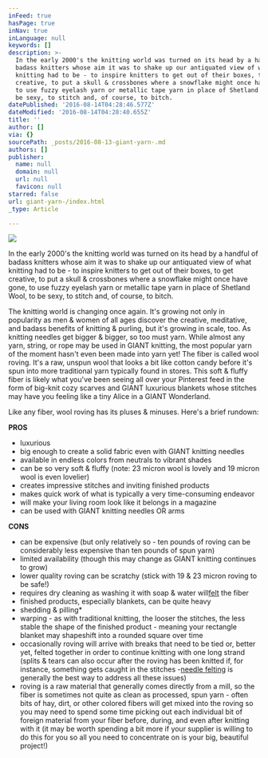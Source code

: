 ```yaml
---
inFeed: true
hasPage: true
inNav: true
inLanguage: null
keywords: []
description: >-
  In the early 2000's the knitting world was turned on its head by a handful of
  badass knitters whose aim it was to shake up our antiquated view of what
  knitting had to be - to inspire knitters to get out of their boxes, to get
  creative, to put a skull & crossbones where a snowflake might once have gone,
  to use fuzzy eyelash yarn or metallic tape yarn in place of Shetland Wool, to
  be sexy, to stitch and, of course, to bitch.
datePublished: '2016-08-14T04:28:46.577Z'
dateModified: '2016-08-14T04:28:40.655Z'
title: ''
author: []
via: {}
sourcePath: _posts/2016-08-13-giant-yarn-.md
authors: []
publisher:
  name: null
  domain: null
  url: null
  favicon: null
starred: false
url: giant-yarn-/index.html
_type: Article

---
```

![](https://the-grid-user-content.s3-us-west-2.amazonaws.com/2aa2494e-365b-47ea-a7e1-9131c9e5ec1f.jpg)

In the early 2000's the knitting world was turned on its head by a handful of badass knitters whose aim it was to shake up our antiquated view of what knitting had to be - to inspire knitters to get out of their boxes, to get creative, to put a skull & crossbones where a snowflake might once have gone, to use fuzzy eyelash yarn or metallic tape yarn in place of Shetland Wool, to be sexy, to stitch and, of course, to bitch.

The knitting world is changing once again. It's growing not only in popularity as men & women of all ages discover the creative, meditative, and badass benefits of knitting & purling, but it's growing in scale, too. As knitting needles get bigger & bigger, so too must yarn. While almost any yarn, string, or rope may be used in GIANT knitting, the most popular yarn of the moment hasn't even been made into yarn yet! The fiber is called wool roving. It's a raw, unspun wool that looks a bit like cotton candy before it's spun into more traditional yarn typically found in stores. This soft & fluffy fiber is likely what you've been seeing all over your Pinterest feed in the form of big-knit cozy scarves and GIANT luxurious blankets whose stitches may have you feeling like a tiny Alice in a GIANT Wonderland. 

Like any fiber, wool roving has its pluses & minuses. Here's a brief rundown:

**PROS**

* luxurious
* big enough to create a solid fabric even with GIANT knitting needles 
* available in endless colors from neutrals to vibrant shades
* can be so very soft & fluffy (note: 23 micron wool is lovely and 19 micron wool is even lovelier)
* creates impressive stitches and inviting finished products
* makes quick work of what is typically a very time-consuming endeavor
* will make your living room look like it belongs in a magazine
* can be used with GIANT knitting needles OR arms

**CONS**

* can be expensive (but only relatively so - ten pounds of roving can be considerably less expensive than ten pounds of spun yarn)
* limited availability (though this may change as GIANT knitting continues to grow)
* lower quality roving can be scratchy (stick with 19 & 23 micron roving to be safe!)
* requires dry cleaning as washing it with soap & water will[felt][0] the fiber
* finished products, especially blankets, can be quite heavy
* shedding & pilling\*
* warping - as with traditional knitting, the looser the stitches, the less stable the shape of the finished product - meaning your rectangle blanket may shapeshift into a rounded square over time
* occasionally roving will arrive with breaks that need to be tied or, better yet, felted together in order to continue knitting with one long strand (splits & tears can also occur after the roving has been knitted if, for instance, something gets caught in the stitches -[needle felting][1] is generally the best way to address all these issues)
* roving is a raw material that generally comes directly from a mill, so the fiber is sometimes not quite as clean as processed, spun yarn - often bits of hay, dirt, or other colored fibers will get mixed into the roving so you may need to spend some time picking out each individual bit of foreign material from your fiber before, during, and even after knitting with it (it may be worth spending a bit more if your supplier is willing to do this for you so all you need to concentrate on is your big, beautiful project!)

[0]: http://www.tricksyknitter.com/why-wool-felts-and-how-to-felt-your-knitting-on-purpose/
[1]: http://www.wistyria.com/pb/wp_ed029ed5/wp_ed029ed5.html
